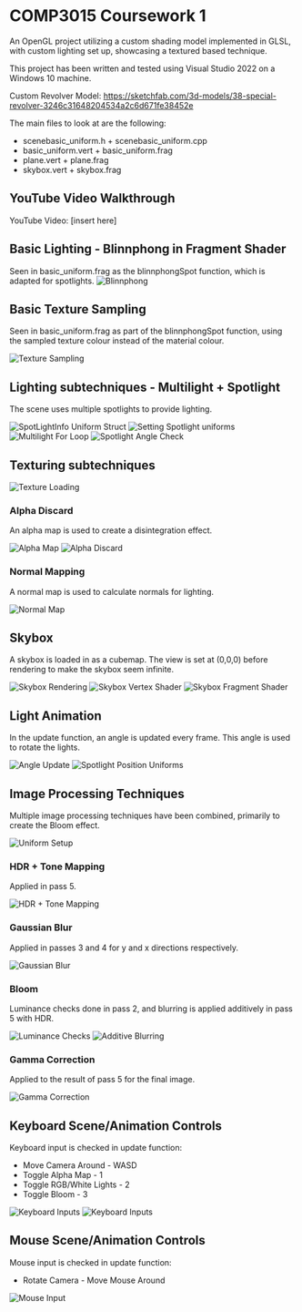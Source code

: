 # COMP3015 Coursework 1
An OpenGL project utilizing a custom shading model implemented in GLSL, with custom lighting set up, showcasing a textured based technique.

This project has been written and tested using Visual Studio 2022 on a Windows 10 machine.

Custom Revolver Model: https://sketchfab.com/3d-models/38-special-revolver-3246c31648204534a2c6d671fe38452e

The main files to look at are the following:
- scenebasic_uniform.h + scenebasic_uniform.cpp
- basic_uniform.vert + basic_uniform.frag
- plane.vert + plane.frag
- skybox.vert + skybox.frag

## YouTube Video Walkthrough
YouTube Video: [insert here]

## Basic Lighting - Blinnphong in Fragment Shader
Seen in basic_uniform.frag as the blinnphongSpot function, which is adapted for spotlights.
![Blinnphong](./images/blinnphong_fragment.png)

## Basic Texture Sampling
Seen in basic_uniform.frag as part of the blinnphongSpot function, using the sampled texture colour instead of the material colour.

![Texture Sampling](./images/texture_sampling.png)

## Lighting subtechniques - Multilight + Spotlight
The scene uses multiple spotlights to provide lighting.

![SpotLightInfo Uniform Struct](./images/lighting1.png)
![Setting Spotlight uniforms](./images/lighting2.png)
![Multilight For Loop](./images/lighting3.png)
![Spotlight Angle Check](./images/lighting4.png)

## Texturing subtechniques
![Texture Loading](./images/texture_loading.png)

### Alpha Discard
An alpha map is used to create a disintegration effect.

![Alpha Map](./media/texture/dots_alpha.png)
![Alpha Discard](./images/alpha_discard.png)

### Normal Mapping
A normal map is used to calculate normals for lighting.

![Normal Map](./images/normal_map.png)

## Skybox
A skybox is loaded in as a cubemap. The view is set at (0,0,0) before rendering to make the skybox seem infinite.

![Skybox Rendering](./images/skybox1.png)
![Skybox Vertex Shader](./images/skybox2.png)
![Skybox Fragment Shader](./images/skybox3.png)

## Light Animation
In the update function, an angle is updated every frame. This angle is used to rotate the lights.

![Angle Update](./images/animation1.png)
![Spotlight Position Uniforms](./images/animation2.png)

## Image Processing Techniques
Multiple image processing techniques have been combined, primarily to create the Bloom effect.

![Uniform Setup](./images/image_proc_tech_uniforms.png)

### HDR + Tone Mapping
Applied in pass 5.

![HDR + Tone Mapping](./images/image_proc_tech1.png)

### Gaussian Blur
Applied in passes 3 and 4 for y and x directions respectively.

![Gaussian Blur](./images/image_proc_tech3.png)

### Bloom
Luminance checks done in pass 2, and blurring is applied additively in pass 5 with HDR.

![Luminance Checks](./images/image_proc_tech1.5.png)
![Additive Blurring](./images/image_proc_tech2.png)

### Gamma Correction
Applied to the result of pass 5 for the final image.

![Gamma Correction](./images/image_proc_tech4.png)

## Keyboard Scene/Animation Controls
Keyboard input is checked in update function:
- Move Camera Around - WASD
- Toggle Alpha Map - 1
- Toggle RGB/White Lights - 2
- Toggle Bloom - 3

![Keyboard Inputs](./images/keyboard1.png)
![Keyboard Inputs](./images/keyboard2.png)

## Mouse Scene/Animation Controls
Mouse input is checked in update function:
- Rotate Camera - Move Mouse Around

![Mouse Input](./images/mouse.png)
